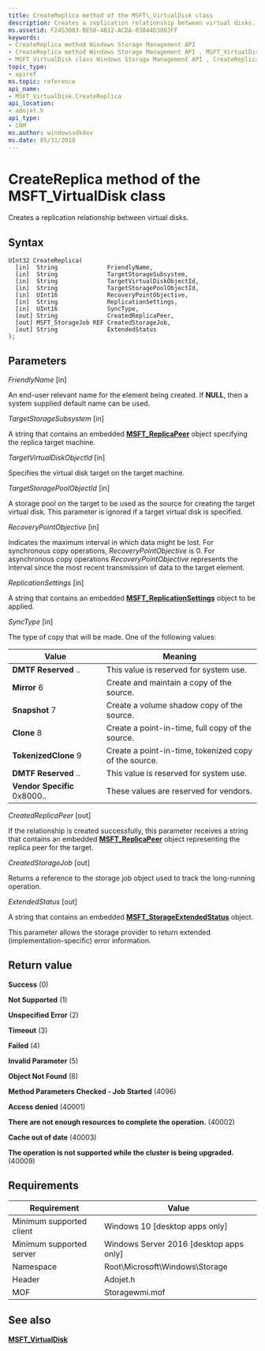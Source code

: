 ```yaml
---
title: CreateReplica method of the MSFT\_VirtualDisk class
description: Creates a replication relationship between virtual disks.
ms.assetid: F2453003-BE50-4B12-ACDA-03B44D3803FF
keywords:
- CreateReplica method Windows Storage Management API
- CreateReplica method Windows Storage Management API , MSFT_VirtualDisk class
- MSFT_VirtualDisk class Windows Storage Management API , CreateReplica method
topic_type:
- apiref
ms.topic: reference
api_name:
- MSFT_VirtualDisk.CreateReplica
api_location:
- adojet.h
api_type:
- COM
ms.author: windowssdkdev
ms.date: 05/31/2018
---
```


# CreateReplica method of the MSFT\_VirtualDisk class

Creates a replication relationship between virtual disks.

## Syntax


```mof
UInt32 CreateReplica(
  [in]  String              FriendlyName,
  [in]  String              TargetStorageSubsystem,
  [in]  String              TargetVirtualDiskObjectId,
  [in]  String              TargetStoragePoolObjectId,
  [in]  UInt16              RecoveryPointObjective,
  [in]  String              ReplicationSettings,
  [in]  UInt16              SyncType,
  [out] String              CreatedReplicaPeer,
  [out] MSFT_StorageJob REF CreatedStorageJob,
  [out] String              ExtendedStatus
);
```



## Parameters

 

*FriendlyName* \[in\]
 

An end-user relevant name for the element being created. If **NULL**, then a system supplied default name can be used.

 

*TargetStorageSubsystem* \[in\]
 

A string that contains an embedded [**MSFT\_ReplicaPeer**](msft-replicapeer.md) object specifying the replica target machine.

 

*TargetVirtualDiskObjectId* \[in\]
 

Specifies the virtual disk target on the target machine.

 

*TargetStoragePoolObjectId* \[in\]
 

A storage pool on the target to be used as the source for creating the target virtual disk. This parameter is ignored if a target virtual disk is specified.

 

*RecoveryPointObjective* \[in\]
 

Indicates the maximum interval in which data might be lost. For synchronous copy operations, *RecoveryPointObjective* is 0. For asynchronous copy operations *RecoveryPointObjective* represents the interval since the most recent transmission of data to the target element.

 

*ReplicationSettings* \[in\]
 

A string that contains an embedded [**MSFT\_ReplicationSettings**](msft-replicationsettings.md) object to be applied.

 

*SyncType* \[in\]
 

The type of copy that will be made. One of the following values:



| Value                                                                                                                                                                                                                                                              | Meaning                                                          |
|--------------------------------------------------------------------------------------------------------------------------------------------------------------------------------------------------------------------------------------------------------------------|------------------------------------------------------------------|
| <span id="DMTF_Reserved"></span><span id="dmtf_reserved"></span><span id="DMTF_RESERVED"></span> **DMTF Reserved** ..                | This value is reserved for system use.                |
| <span id="Mirror"></span><span id="mirror"></span><span id="MIRROR"></span> **Mirror** 6                                             | Create and maintain a copy of the source.             |
| <span id="Snapshot"></span><span id="snapshot"></span><span id="SNAPSHOT"></span> **Snapshot** 7                                     | Create a volume shadow copy of the source.            |
| <span id="Clone"></span><span id="clone"></span><span id="CLONE"></span> **Clone** 8                                                 | Create a point-in-time, full copy of the source.      |
| <span id="TokenizedClone"></span><span id="tokenizedclone"></span><span id="TOKENIZEDCLONE"></span> **TokenizedClone** 9             | Create a point-in-time, tokenized copy of the source. |
| <span id="DMTF_Reserved"></span><span id="dmtf_reserved"></span><span id="DMTF_RESERVED"></span> **DMTF Reserved** ..                | This value is reserved for system use.                |
| <span id="Vendor_Specific"></span><span id="vendor_specific"></span><span id="VENDOR_SPECIFIC"></span> **Vendor Specific** 0x8000..  | These values are reserved for vendors.                |



 

 

*CreatedReplicaPeer* \[out\]
 

If the relationship is created successfully, this parameter receives a string that contains an embedded [**MSFT\_ReplicaPeer**](msft-replicapeer.md) object representing the replica peer for the target.

 

*CreatedStorageJob* \[out\]
 

Returns a reference to the storage job object used to track the long-running operation.

 

*ExtendedStatus* \[out\]
 

A string that contains an embedded [**MSFT\_StorageExtendedStatus**](msft-storageextendedstatus.md) object.

This parameter allows the storage provider to return extended (implementation-specific) error information.

 

## Return value

 

**Success** (0)
 

**Not Supported** (1)
 

**Unspecified Error** (2)
 

**Timeout** (3)
 

**Failed** (4)
 

**Invalid Parameter** (5)
 

**Object Not Found** (8)
 

**Method Parameters Checked - Job Started** (4096)
 

**Access denied** (40001)
 

**There are not enough resources to complete the operation.** (40002)
 

**Cache out of date** (40003)
 

**The operation is not supported while the cluster is being upgraded.** (40009)
 

## Requirements



| Requirement | Value |
|-------------------------------------|-------------------------------------------------------------------------------------------|
| Minimum supported client | Windows 10 \[desktop apps only\]                                               |
| Minimum supported server | Windows Server 2016 \[desktop apps only\]                                      |
| Namespace                | Root\\Microsoft\\Windows\\Storage                                              |
| Header                   |  Adojet.h        |
| MOF                      |  Storagewmi.mof  |



## See also

 

[**MSFT\_VirtualDisk**](msft-virtualdisk.md)
 

 

 





